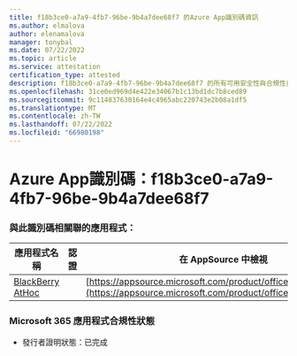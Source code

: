 ```yaml
---
title: f18b3ce0-a7a9-4fb7-96be-9b4a7dee68f7 的Azure App識別碼資訊
ms.author: elmalova
author: elenamalova
manager: tonybal
ms.date: 07/22/2022
ms.topic: article
ms.service: attestation
certification_type: attested
description: f18b3ce0-a7a9-4fb7-96be-9b4a7dee68f7 的所有可用安全性與合規性資訊。
ms.openlocfilehash: 31ce0ed969d4e422e34067b1c13bd1dc7b8ced89
ms.sourcegitcommit: 9c114837630164e4c4965abc220743e2b08a1df5
ms.translationtype: MT
ms.contentlocale: zh-TW
ms.lasthandoff: 07/22/2022
ms.locfileid: "66980198"
---
```

# <a name="azure-app-id-f18b3ce0-a7a9-4fb7-96be-9b4a7dee68f7"></a>Azure App識別碼：f18b3ce0-a7a9-4fb7-96be-9b4a7dee68f7


### <a name="apps-associated-with-this-id"></a>與此識別碼相關聯的應用程式：
| **應用程式名稱** | **認證** | **在 AppSource 中檢視** |
|--------------|---------------|-----------------------|
| [BlackBerry AtHoc](../forward/WA200003065.md) |  | [https://appsource.microsoft.com/product/office/WA200003065](https://appsource.microsoft.com/product/office/WA200003065) |

### <a name="microsoft-365-app-compliance-status"></a>Microsoft 365 應用程式合規性狀態
- 發行者證明狀態：已完成
